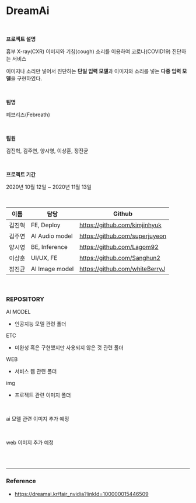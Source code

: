 # DreamAi

<br/>

**프로젝트 설명**

흉부 X-ray(CXR) 이미지와 기침(cough) 소리를 이용하여 코로나(COVID19) 진단하는 서비스

이미지나 소리만 넣어서 진단하는 **단일 입력 모델**과 이미지와 소리를 넣는 **다중 입력 모델**을 구현하였다.



<br/>

**팀명**

폐브리즈(Febreath)



<br/>

**팀원**

김진혁, 김주연, 양시영, 이상훈, 정진균



<br/>

**프로젝트 기간**

2020년 10월 12일 ~ 2020년 11월 13일



<br/>

| 이름   | 담당           | Github                         |
| ------ | -------------- | ------------------------------ |
| 김진혁 | FE, Deploy     | https://github.com/kimjinhyuk  |
| 김주연 | AI Audio model | https://github.com/superjuyeon |
| 양시영 | BE, Inference  | https://github.com/Lagom92     |
| 이상훈 | UI/UX, FE      | https://github.com/Sanghun2    |
| 정진균 | AI Image model | https://github.com/whiteBerryJ |



<br/>

### REPOSITORY

AI MODEL

- 인공지능 모델 관련 폴더

ETC

- 미완성 혹은 구현했지만 사용되지 않은 것 관련 폴더

WEB

- 서비스 웹 관련 폴더

img

- 프로젝트 관련 이미지 폴더



<br/>

ai 모델 관련 이미지 추가 예정



<br/>

web 이미지 추가 예정



<br/>
<br/>

------------------

### Reference

- https://dreamai.kr/fair_nvidia?linkId=100000015446509
